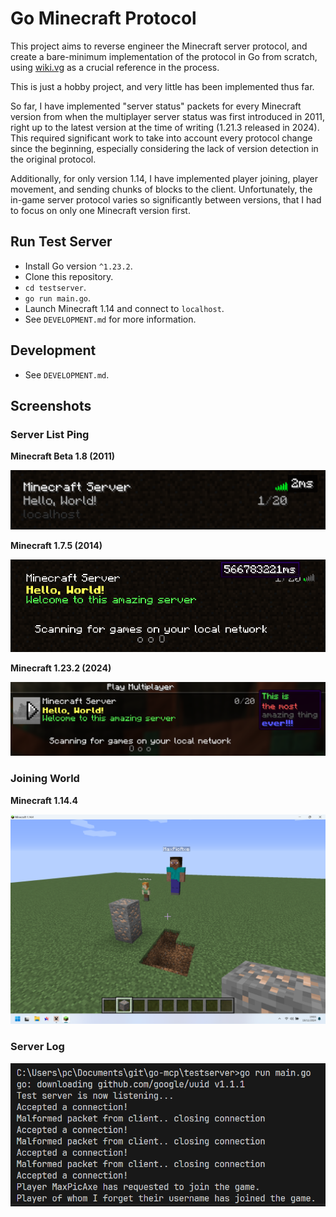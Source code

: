 # Go Minecraft Protocol

This project aims to reverse engineer the Minecraft server protocol, and create a bare-minimum implementation of the protocol in Go from scratch, using [wiki.vg](https://wiki.vg/Main_Page) as a crucial reference in the process.

This is just a hobby project, and very little has been implemented thus far.

So far, I have implemented "server status" packets for every Minecraft version from when the multiplayer server status was first introduced in 2011, right up to the latest version at the time of writing (1.21.3 released in 2024). This required significant work to take into account every protocol change since the beginning, especially considering the lack of version detection in the original protocol.

Additionally, for only version 1.14, I have implemented player joining, player movement, and sending chunks of blocks to the client. Unfortunately, the in-game server protocol varies so significantly between versions, that I had to focus on only one Minecraft version first.

## Run Test Server

 - Install Go version `^1.23.2`.
 - Clone this repository.
 - `cd testserver`.
 - `go run main.go`.
 - Launch Minecraft 1.14 and connect to `localhost`.
 - See `DEVELOPMENT.md` for more information.

## Development

 - See `DEVELOPMENT.md`.

## Screenshots

### Server List Ping

**Minecraft Beta 1.8 (2011)**

![](images/server-list-ping-b1.8.png)

**Minecraft 1.7.5 (2014)**

![](images/server-list-ping-1.7.5.png)

**Minecraft 1.23.2 (2024)**

![](images/server-list-ping-1.23.2.png)

### Joining World

**Minecraft 1.14.4**

![](images/world-1.14.4.png)

### Server Log

![](images/server-log.png)
